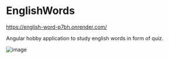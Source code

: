 # EnglishWords

https://english-word-p7bh.onrender.com/

Angular hobby application to study english words in form of quiz.

![image](https://github.com/user-attachments/assets/23eba6c6-ee51-4aae-8977-36f6d04b9c07)
